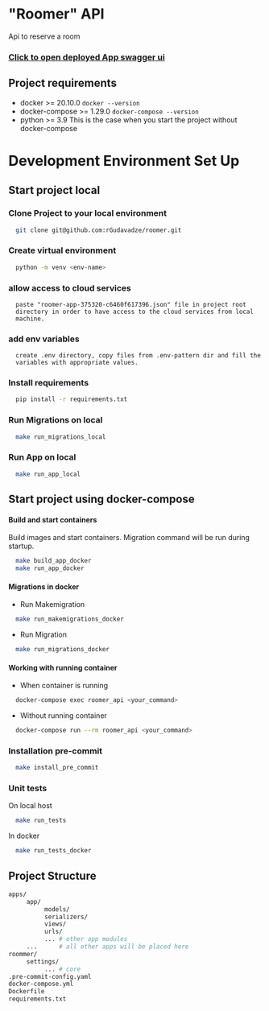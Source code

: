 # "Roomer" API

Api to reserve a room

### [Click to open deployed App swagger ui](https://roomer-api-dev-6u5f43nb7a-ey.a.run.app/api/schema/swagger-ui/)


## Project requirements

* docker >= 20.10.0
```docker --version```
* docker-compose >= 1.29.0
```docker-compose --version```
* python >= 3.9
  This is the case when you start the project without docker-compose


# Development Environment Set Up

## Start project local
### Clone Project to your local environment
```bash
  git clone git@github.com:rGudavadze/roomer.git
```

### Create virtual environment
```bash
  python -m venv <env-name>
```

### allow access to cloud services
```text
  paste "roomer-app-375320-c6460f617396.json" file in project root
  directory in order to have access to the cloud services from local
  machine.
```

### add env variables
```text
  create .env directory, copy files from .env-pattern dir and fill the
  variables with appropriate values.
```

### Install requirements
```bash
  pip install -r requirements.txt
```

### Run Migrations on local
```bash
  make run_migrations_local
```

### Run App on local
```bash
  make run_app_local
```

## Start project using docker-compose
#### Build and start containers
Build images and start containers. Migration command will be run during startup.
```bash
  make build_app_docker
  make run_app_docker
```

#### Migrations in docker
* Run Makemigration
```bash
  make run_makemigrations_docker
```
* Run Migration
```bash
  make run_migrations_docker
```

#### Working with running container
* When container is running
```bash
  docker-compose exec roomer_api <your_command>
```
* Without running container
```bash
  docker-compose run --rm roomer_api <your_command>
```

### Installation pre-commit

```bash
  make install_pre_commit
```

### Unit tests
On local host
```bash
  make run_tests
```
In docker
```bash
  make run_tests_docker
```


## Project Structure

```bash
apps/
     app/
          models/
          serializers/
          views/
          urls/
          ... # other app modules
     ...      # all other apps will be placed here
roommer/
     settings/
          ... # core
.pre-commit-config.yaml
docker-compose.yml
Dockerfile
requirements.txt
```
